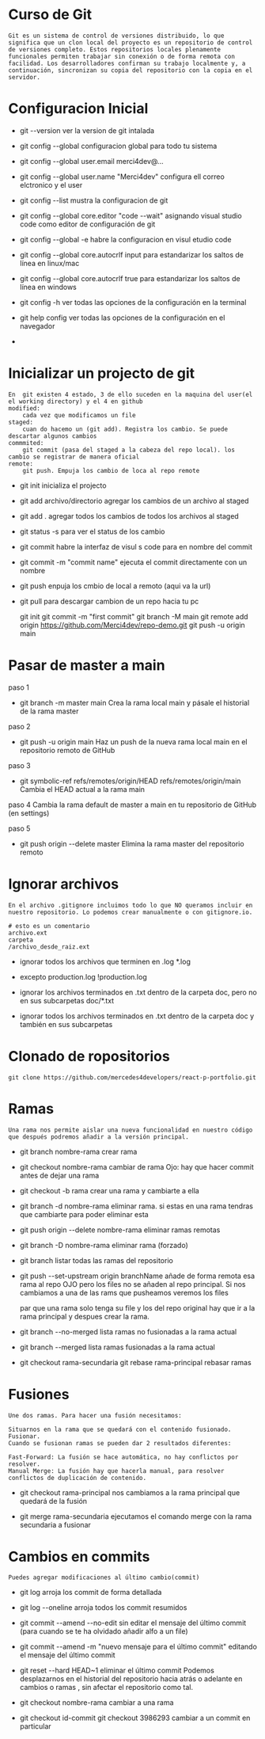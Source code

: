 # Curso de Git
    Git es un sistema de control de versiones distribuido, lo que significa que un clon local del proyecto es un repositorio de control de versiones completo. Estos repositorios locales plenamente funcionales permiten trabajar sin conexión o de forma remota con facilidad. Los desarrolladores confirman su trabajo localmente y, a continuación, sincronizan su copia del repositorio con la copia en el servidor.


# Configuracion Inicial
* git --version
    ver la version de git intalada
* git config --global 
    configuracion global para todo tu sistema
* git config --global user.email merci4dev@...
* git config --global user.name "Merci4dev"
    configura ell correo elctronico y el user

* git config --list
    mustra la configuracion de git
    
* git config --global core.editor "code --wait"
    asignando visual studio code como editor de configuración de git
* git config --global -e
    habre la configuracion en visul etudio code
* git config --global core.autocrlf input
    para estandarizar los saltos de línea en linux/mac
* git config --global core.autocrlf true
    para estandarizar los saltos de línea en windows
* git config -h
    ver todas las opciones de la configuración en la terminal
* git help config
    ver todas las opciones de la configuración en el navegador
* 

# Inicializar un projecto de git
    En  git existen 4 estado, 3 de ello suceden en la maquina del user(el el working directory) y el 4 en github
    modified:
        cada vez que modificamos un file 
    staged:
        cuan do hacemo un (git add). Registra los cambio. Se puede descartar algunos cambios 
    commmited:
        git commit (pasa del staged a la cabeza del repo local). los cambio se registrar de manera oficial
    remote:
        git push. Empuja los cambio de loca al repo remote

* git init
    inicializa el projecto
* git add archivo/directorio
    agregar los cambios de un archivo al staged
* git add .
    agregar todos los cambios de todos los archivos al staged
* git status -s 
    para ver el status de los cambio
* git commit
    habre la interfaz de visul s code para en nombre del commit
* git commit -m "commit name"
    ejecuta el commit directamente con un nombre
* git push
    enpuja los cmbio de local a remoto (aqui va la url)
* git pull
    para descargar cambion de un repo hacia tu pc

    git init
    git commit -m "first commit"
    git branch -M main
    git remote add origin https://github.com/Merci4dev/repo-demo.git
    git push -u origin main


# Pasar de master a main
paso 1
* git branch -m master main
    Crea la rama local main y pásale el historial de la rama master

paso 2
* git push -u origin main
Haz un push de la nueva rama local main en el repositorio remoto de GitHub


paso 3
* git symbolic-ref refs/remotes/origin/HEAD refs/remotes/origin/main
    Cambia el HEAD actual a la rama main

paso 4
    Cambia la rama default de master a main en tu repositorio de GitHub (en settings)

paso 5
* git push origin --delete master
    Elimina la rama master del repositorio remoto


# Ignorar archivos
    En el archivo .gitignore incluimos todo lo que NO queramos incluir en nuestro repositorio. Lo podemos crear manualmente o con gitignore.io.

    # esto es un comentario
    archivo.ext
    carpeta
    /archivo_desde_raiz.ext

* ignorar todos los archivos que terminen en .log
    *.log

* excepto production.log
    !production.log

* ignorar los archivos terminados en .txt dentro de la carpeta doc,
    pero no en sus subcarpetas
    doc/*.txt

* ignorar todos los archivos terminados en .txt dentro de la    carpeta doc y también en sus subcarpetas

# Clonado de ropositorios
    git clone https://github.com/mercedes4developers/react-p-portfolio.git


# Ramas
    Una rama nos permite aislar una nueva funcionalidad en nuestro código que después podremos añadir a la versión principal.

* git branch nombre-rama
    crear rama

* git checkout nombre-rama
    cambiar de rama
    Ojo: hay que hacer commit antes de dejar una rama

* git checkout -b rama
    crear una rama y cambiarte a ella

* git branch -d nombre-rama
    eliminar rama. si estas en una rama tendras que cambiarte para poder eliminar esta

* git push origin --delete nombre-rama
    eliminar ramas remotas

* git branch -D nombre-rama
    eliminar rama (forzado)

* git branch
    listar todas las ramas del repositorio

* git push --set-upstream origin branchName
    añade de forma remota esa rama al repo
    OJO pero los files no se añaden al repo principal. Si nos cambiamos a una de las rams que pusheamos veremos los files

    par que una rama solo tenga su file y los del repo original hay que ir a la rama principal y despues crear la rama.


* git branch --no-merged
    lista ramas no fusionadas a la rama actual

* git branch --merged
    lista ramas fusionadas a la rama actual

* git checkout rama-secundaria
  git rebase rama-principal
    rebasar ramas


# Fusiones
    Une dos ramas. Para hacer una fusión necesitamos:

    Situarnos en la rama que se quedará con el contenido fusionado.
    Fusionar.
    Cuando se fusionan ramas se pueden dar 2 resultados diferentes:

    Fast-Forward: La fusión se hace automática, no hay conflictos por resolver.
    Manual Merge: La fusión hay que hacerla manual, para resolver conflictos de duplicación de contenido.

* git checkout rama-principal
    nos cambiamos a la rama principal que quedará de la fusión

* git merge rama-secundaria
    ejecutamos el comando merge con la rama secundaria a fusionar


# Cambios en commits
    Puedes agregar modificaciones al último cambio(commit)

* git log
    arroja los commit de forma detallada

* git log --oneline
    arroja todos los commit resumidos

* git commit --amend --no-edit
    sin editar el mensaje del último commit (para cuando se te ha olvidado añadir alfo a un file)

* git commit --amend -m "nuevo mensaje para el último commit"
    editando el mensaje del último commit

* git reset --hard HEAD~1
    eliminar el último commit
    Podemos desplazarnos en el historial del repositorio hacia atrás o adelante en cambios o ramas , sin afectar el repositorio como tal.

* git checkout nombre-rama
    cambiar a una rama

* git checkout id-commit
    git checkout 3986293 
    cambiar a un commit en particular
